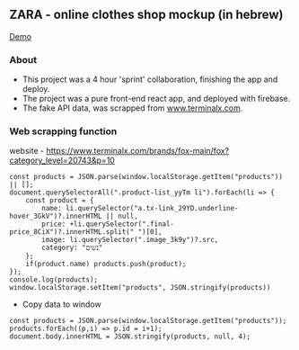
## ZARA - online clothes shop mockup (in hebrew)

[Demo](https://zara-5e3c7.web.app/)

### About
- This project was a 4 hour 'sprint' collaboration, finishing the app and deploy.
- The project was a pure front-end react app, and deployed with firebase.
- The fake API data, was scrapped from www.terminalx.com.

### Web scrapping function
website - https://www.terminalx.com/brands/fox-main/fox?category_level=20743&p=10

```
const products = JSON.parse(window.localStorage.getItem("products")) || [];
document.querySelectorAll(".product-list_yyTm li").forEach(li => {
    const product = {
        name: li.querySelector("a.tx-link_29YD.underline-hover_3GkV")?.innerHTML || null,
        price: +li.querySelector(".final-price_8CiX")?.innerHTML.split(" ")[0],
        image: li.querySelector(".image_3k9y")?.src,
        category: "נשים"
    };
    if(product.name) products.push(product);
});
console.log(products);
window.localStorage.setItem("products", JSON.stringify(products))
```

- Copy data to window
```
const products = JSON.parse(window.localStorage.getItem("products"));
products.forEach((p,i) => p.id = i+1);
document.body.innerHTML = JSON.stringify(products, null, 4);
```
